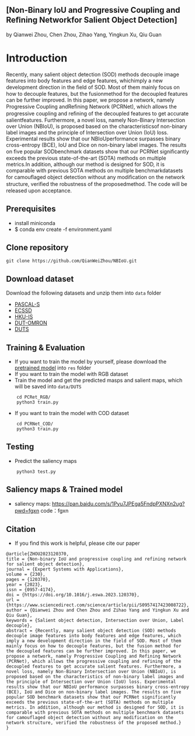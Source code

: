 ## [Non-Binary IoU and Progressive Coupling and Reﬁning Networkfor Salient Object Detection]
by Qianwei Zhou, Chen Zhou, Zihao Yang, Yingkun Xu, Qiu Guan

# Introduction
Recently, many salient object detection (SOD) methods decouple image features into body features and edge features, whichimply a new development direction in the ﬁeld of SOD. Most of them mainly focus on how to decouple features, but the fusionmethod for the decoupled features can be further improved. In this paper, we propose a network, namely Progressive Coupling andReﬁning Network (PCRNet), which allows the progressive coupling and reﬁning of the decoupled features to get accurate salientfeatures. Furthermore, a novel loss, namely Non-Binary Intersection over Union (NBIoU), is proposed based on the characteristicsof non-binary label images and the principle of Intersection over Union (IoU) loss. Experimental results show that our NBIoUperformance surpasses binary cross-entropy (BCE), IoU and Dice on non-binary label images. The results on ﬁve popular SODbenchmark datasets show that our PCRNet signiﬁcantly exceeds the previous state-of-the-art (SOTA) methods on multiple metrics.In addition, although our method is designed for SOD, it is comparable with previous SOTA methods on multiple benchmarkdatasets for camouﬂaged object detection without any modiﬁcation on the network structure, veriﬁed the robustness of the proposedmethod. The code will be released upon acceptance.

## Prerequisites
- install miniconda
- $ conda env create -f environment.yaml

## Clone repository
```shell
git clone https://github.com/QianWeiZhou/NBIoU.git
```

## Download dataset
Download the following datasets and unzip them into `data` folder

- [PASCAL-S](http://cbi.gatech.edu/salobj/)
- [ECSSD](http://www.cse.cuhk.edu.hk/leojia/projects/hsaliency/dataset.html)
- [HKU-IS](https://i.cs.hku.hk/~gbli/deep_saliency.html)
- [DUT-OMRON](http://saliencydetection.net/dut-omron/)
- [DUTS](http://saliencydetection.net/duts/)

## Training & Evaluation
- If you want to train the model by yourself, please download the [pretrained model](https://download.pytorch.org/models/resnet50-19c8e357.pth) into `res` folder
- If you want to train the model with RGB dataset
- Train the model and get the predicted masps and salient maps, which will be saved into `data/DUTS`
```shell
    cd PCRet_RGB/
    python3 train.py
```
- If you want to train the model with COD dataset
```shell
    cd PCRNet_COD/
    python3 train.py
```

## Testing 
- Predict the saliency maps
```shell
    python3 test.py
```

## Saliency maps & Trained model
- saliency maps: https://pan.baidu.com/s/1Pyu7JPEga5FndpPXNXn2ug?pwd=fgxn code：fgxn 


## Citation
- If you find this work is helpful, please cite our paper
```
@article{ZHOU2023120370,
title = {Non-binary IoU and progressive coupling and refining network for salient object detection},
journal = {Expert Systems with Applications},
volume = {230},
pages = {120370},
year = {2023},
issn = {0957-4174},
doi = {https://doi.org/10.1016/j.eswa.2023.120370},
url = {https://www.sciencedirect.com/science/article/pii/S0957417423008722},
author = {Qianwei Zhou and Chen Zhou and Zihao Yang and Yingkun Xu and Qiu Guan},
keywords = {Salient object detection, Intersection over Union, Label decouple},
abstract = {Recently, many salient object detection (SOD) methods decouple image features into body features and edge features, which imply a new development direction in the field of SOD. Most of them mainly focus on how to decouple features, but the fusion method for the decoupled features can be further improved. In this paper, we propose a network, namely Progressive Coupling and Refining Network (PCRNet), which allows the progressive coupling and refining of the decoupled features to get accurate salient features. Furthermore, a novel loss, namely Non-Binary Intersection over Union (NBIoU), is proposed based on the characteristics of non-binary label images and the principle of Intersection over Union (IoU) loss. Experimental results show that our NBIoU performance surpasses binary cross-entropy (BCE), IoU and Dice on non-binary label images. The results on five popular SOD benchmark datasets show that our PCRNet significantly exceeds the previous state-of-the-art (SOTA) methods on multiple metrics. In addition, although our method is designed for SOD, it is comparable with previous SOTA methods on multiple benchmark datasets for camouflaged object detection without any modification on the network structure, verified the robustness of the proposed method.}
}
```

